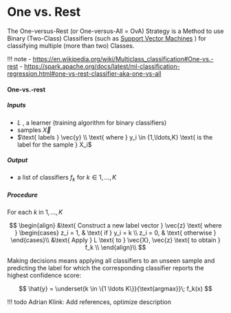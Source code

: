# One vs. Rest

The One-versus-Rest (or One-versus-All = OvA) Strategy is a Method to use Binary (Two-Class) Classifiers
(such as [Support Vector Machines](../methods/support_vector_machine.md) ) for classifying multiple
(more than two) Classes.

!!! note 
    - https://en.wikipedia.org/wiki/Multiclass_classification#One-vs.-rest
    - https://spark.apache.org/docs/latest/ml-classification-regression.html#one-vs-rest-classifier-aka-one-vs-all

#### One-vs.-rest

##### Inputs
* $L \text{ , a learner (training algorithm for binary classifiers) }$
* $\text{ samples } \vec{X}$
* $\text{ labels } \vec{y} \\ \text{ where } y_i \in {1,\ldots,K} \text{ is the label for the sample } X_i$

##### Output
* $\text{ a list of classifiers } f_k \text{ for } k \in {1,\ldots,K}$

##### Procedure
$\text{ For each } k \text{ in } {1,\ldots,K}$

$$
\begin{align}
&\text{ Construct a new label vector } \vec{z} \text{ where }
\begin{cases}
z_i = 1, & \text{ if } y_i = k \\
z_i = 0, & \text{ otherwise }
\end{cases}\\
&\text{ Apply } L \text{ to } \vec{X}, \vec{z} \text{ to obtain } f_k \\
\end{align}\\
$$

Making decisions means applying all classifiers to an unseen sample and
predicting the label for which the corresponding classifier reports the
highest confidence score:

$$
\hat{y} = \underset{k \in \{1 \ldots K\}}{\text{argmax}}\; f_k(x)
$$


!!! todo
    Adrian Klink: Add references, optimize description
